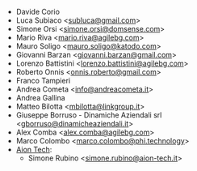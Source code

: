 - Davide Corio
- Luca Subiaco \<<subluca@gmail.com>\>
- Simone Orsi \<<simone.orsi@domsense.com>\>
- Mario Riva \<<mario.riva@agilebg.com>\>
- Mauro Soligo \<<mauro.soligo@katodo.com>\>
- Giovanni Barzan \<<giovanni.barzan@gmail.com>\>
- Lorenzo Battistini \<<lorenzo.battistini@agilebg.com>\>
- Roberto Onnis \<<onnis.roberto@gmail.com>\>
- Franco Tampieri
- Andrea Cometa \<<info@andreacometa.it>\>
- Andrea Gallina
- Matteo Bilotta \<<mbilotta@linkgroup.it>\>
- Giuseppe Borruso - Dinamiche Aziendali srl
  \<<gborruso@dinamicheaziendali.it>\>
- Alex Comba \<<alex.comba@agilebg.com>\>
- Marco Colombo \<<marco.colombo@phi.technology>\>
- [Aion Tech](https://aiontech.company/):
  - Simone Rubino \<<simone.rubino@aion-tech.it>\>
